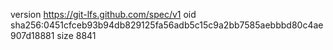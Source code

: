 version https://git-lfs.github.com/spec/v1
oid sha256:0451cfceb93b94db829125fa56adb5c15c9a2bb7585aebbbd80c4ae907d18881
size 8841
